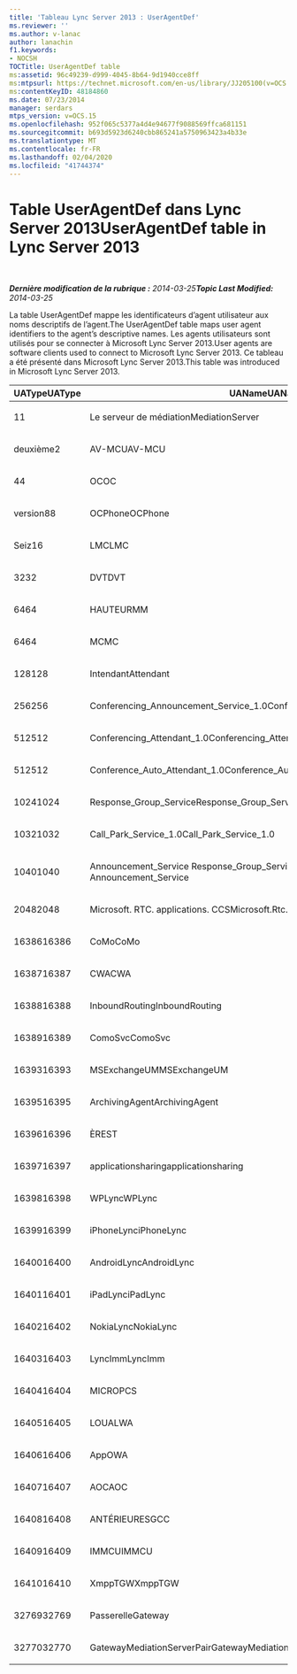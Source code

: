 ```yaml
---
title: 'Tableau Lync Server 2013 : UserAgentDef'
ms.reviewer: ''
ms.author: v-lanac
author: lanachin
f1.keywords:
- NOCSH
TOCTitle: UserAgentDef table
ms:assetid: 96c49239-d999-4045-8b64-9d1940cce8ff
ms:mtpsurl: https://technet.microsoft.com/en-us/library/JJ205100(v=OCS.15)
ms:contentKeyID: 48184860
ms.date: 07/23/2014
manager: serdars
mtps_version: v=OCS.15
ms.openlocfilehash: 952f065c5377a4d4e94677f9088569ffca681151
ms.sourcegitcommit: b693d5923d6240cbb865241a5750963423a4b33e
ms.translationtype: MT
ms.contentlocale: fr-FR
ms.lasthandoff: 02/04/2020
ms.locfileid: "41744374"
---
```

<div data-xmlns="http://www.w3.org/1999/xhtml">

<div class="topic" data-xmlns="http://www.w3.org/1999/xhtml" data-msxsl="urn:schemas-microsoft-com:xslt" data-cs="http://msdn.microsoft.com/en-us/">

<div data-asp="http://msdn2.microsoft.com/asp">

# <a name="useragentdef-table-in-lync-server-2013"></a><span data-ttu-id="02758-102">Table UserAgentDef dans Lync Server 2013</span><span class="sxs-lookup"><span data-stu-id="02758-102">UserAgentDef table in Lync Server 2013</span></span>

</div>

<div id="mainSection">

<div id="mainBody">

<span> </span>

<span data-ttu-id="02758-103">_**Dernière modification de la rubrique :** 2014-03-25_</span><span class="sxs-lookup"><span data-stu-id="02758-103">_**Topic Last Modified:** 2014-03-25_</span></span>

<span data-ttu-id="02758-104">La table UserAgentDef mappe les identificateurs d’agent utilisateur aux noms descriptifs de l’agent.</span><span class="sxs-lookup"><span data-stu-id="02758-104">The UserAgentDef table maps user agent identifiers to the agent’s descriptive names.</span></span> <span data-ttu-id="02758-105">Les agents utilisateurs sont utilisés pour se connecter à Microsoft Lync Server 2013.</span><span class="sxs-lookup"><span data-stu-id="02758-105">User agents are software clients used to connect to Microsoft Lync Server 2013.</span></span> <span data-ttu-id="02758-106">Ce tableau a été présenté dans Microsoft Lync Server 2013.</span><span class="sxs-lookup"><span data-stu-id="02758-106">This table was introduced in Microsoft Lync Server 2013.</span></span>


<table>
<colgroup>
<col style="width: 33%" />
<col style="width: 33%" />
<col style="width: 33%" />
</colgroup>
<thead>
<tr class="header">
<th><span data-ttu-id="02758-107">UAType</span><span class="sxs-lookup"><span data-stu-id="02758-107">UAType</span></span></th>
<th><span data-ttu-id="02758-108">UAName</span><span class="sxs-lookup"><span data-stu-id="02758-108">UAName</span></span></th>
<th><span data-ttu-id="02758-109">UACategory</span><span class="sxs-lookup"><span data-stu-id="02758-109">UACategory</span></span></th>
</tr>
</thead>
<tbody>
<tr class="odd">
<td><p><span data-ttu-id="02758-110">1</span><span class="sxs-lookup"><span data-stu-id="02758-110">1</span></span></p></td>
<td><p><span data-ttu-id="02758-111">Le serveur de médiation</span><span class="sxs-lookup"><span data-stu-id="02758-111">MediationServer</span></span></p></td>
<td><p><span data-ttu-id="02758-112">Le serveur de médiation</span><span class="sxs-lookup"><span data-stu-id="02758-112">MediationServer</span></span></p></td>
</tr>
<tr class="even">
<td><p><span data-ttu-id="02758-113">deuxième</span><span class="sxs-lookup"><span data-stu-id="02758-113">2</span></span></p></td>
<td><p><span data-ttu-id="02758-114">AV-MCU</span><span class="sxs-lookup"><span data-stu-id="02758-114">AV-MCU</span></span></p></td>
<td><p><span data-ttu-id="02758-115">AV-MCU</span><span class="sxs-lookup"><span data-stu-id="02758-115">AV-MCU</span></span></p></td>
</tr>
<tr class="odd">
<td><p><span data-ttu-id="02758-116">4</span><span class="sxs-lookup"><span data-stu-id="02758-116">4</span></span></p></td>
<td><p><span data-ttu-id="02758-117">OC</span><span class="sxs-lookup"><span data-stu-id="02758-117">OC</span></span></p></td>
<td><p><span data-ttu-id="02758-118">OC</span><span class="sxs-lookup"><span data-stu-id="02758-118">OC</span></span></p></td>
</tr>
<tr class="even">
<td><p><span data-ttu-id="02758-119">version8</span><span class="sxs-lookup"><span data-stu-id="02758-119">8</span></span></p></td>
<td><p><span data-ttu-id="02758-120">OCPhone</span><span class="sxs-lookup"><span data-stu-id="02758-120">OCPhone</span></span></p></td>
<td><p><span data-ttu-id="02758-121">OCPhone</span><span class="sxs-lookup"><span data-stu-id="02758-121">OCPhone</span></span></p></td>
</tr>
<tr class="odd">
<td><p><span data-ttu-id="02758-122">Seiz</span><span class="sxs-lookup"><span data-stu-id="02758-122">16</span></span></p></td>
<td><p><span data-ttu-id="02758-123">LMC</span><span class="sxs-lookup"><span data-stu-id="02758-123">LMC</span></span></p></td>
<td><p><span data-ttu-id="02758-124">LMC</span><span class="sxs-lookup"><span data-stu-id="02758-124">LMC</span></span></p></td>
</tr>
<tr class="even">
<td><p><span data-ttu-id="02758-125">32</span><span class="sxs-lookup"><span data-stu-id="02758-125">32</span></span></p></td>
<td><p><span data-ttu-id="02758-126">DVT</span><span class="sxs-lookup"><span data-stu-id="02758-126">DVT</span></span></p></td>
<td><p><span data-ttu-id="02758-127">DVT</span><span class="sxs-lookup"><span data-stu-id="02758-127">DVT</span></span></p></td>
</tr>
<tr class="odd">
<td><p><span data-ttu-id="02758-128">64</span><span class="sxs-lookup"><span data-stu-id="02758-128">64</span></span></p></td>
<td><p><span data-ttu-id="02758-129">HAUTEUR</span><span class="sxs-lookup"><span data-stu-id="02758-129">MM</span></span></p></td>
<td><p><span data-ttu-id="02758-130">HAUTEUR</span><span class="sxs-lookup"><span data-stu-id="02758-130">MM</span></span></p></td>
</tr>
<tr class="even">
<td><p><span data-ttu-id="02758-131">64</span><span class="sxs-lookup"><span data-stu-id="02758-131">64</span></span></p></td>
<td><p><span data-ttu-id="02758-132">MC</span><span class="sxs-lookup"><span data-stu-id="02758-132">MC</span></span></p></td>
<td><p><span data-ttu-id="02758-133">HAUTEUR</span><span class="sxs-lookup"><span data-stu-id="02758-133">MM</span></span></p></td>
</tr>
<tr class="odd">
<td><p><span data-ttu-id="02758-134">128</span><span class="sxs-lookup"><span data-stu-id="02758-134">128</span></span></p></td>
<td><p><span data-ttu-id="02758-135">Intendant</span><span class="sxs-lookup"><span data-stu-id="02758-135">Attendant</span></span></p></td>
<td><p><span data-ttu-id="02758-136">Intendant</span><span class="sxs-lookup"><span data-stu-id="02758-136">Attendant</span></span></p></td>
</tr>
<tr class="even">
<td><p><span data-ttu-id="02758-137">256</span><span class="sxs-lookup"><span data-stu-id="02758-137">256</span></span></p></td>
<td><p><span data-ttu-id="02758-138">Conferencing_Announcement_Service_1.0</span><span class="sxs-lookup"><span data-stu-id="02758-138">Conferencing_Announcement_Service_1.0</span></span></p></td>
<td><p><span data-ttu-id="02758-139">ALTERN</span><span class="sxs-lookup"><span data-stu-id="02758-139">CAS</span></span></p></td>
</tr>
<tr class="odd">
<td><p><span data-ttu-id="02758-140">512</span><span class="sxs-lookup"><span data-stu-id="02758-140">512</span></span></p></td>
<td><p><span data-ttu-id="02758-141">Conferencing_Attendant_1.0</span><span class="sxs-lookup"><span data-stu-id="02758-141">Conferencing_Attendant_1.0</span></span></p></td>
<td><p><span data-ttu-id="02758-142">CAA</span><span class="sxs-lookup"><span data-stu-id="02758-142">CAA</span></span></p></td>
</tr>
<tr class="even">
<td><p><span data-ttu-id="02758-143">512</span><span class="sxs-lookup"><span data-stu-id="02758-143">512</span></span></p></td>
<td><p><span data-ttu-id="02758-144">Conference_Auto_Attendant_1.0</span><span class="sxs-lookup"><span data-stu-id="02758-144">Conference_Auto_Attendant_1.0</span></span></p></td>
<td><p><span data-ttu-id="02758-145">CAA</span><span class="sxs-lookup"><span data-stu-id="02758-145">CAA</span></span></p></td>
</tr>
<tr class="odd">
<td><p><span data-ttu-id="02758-146">1024</span><span class="sxs-lookup"><span data-stu-id="02758-146">1024</span></span></p></td>
<td><p><span data-ttu-id="02758-147">Response_Group_Service</span><span class="sxs-lookup"><span data-stu-id="02758-147">Response_Group_Service</span></span></p></td>
<td><p><span data-ttu-id="02758-148">RGS</span><span class="sxs-lookup"><span data-stu-id="02758-148">RGS</span></span></p></td>
</tr>
<tr class="even">
<td><p><span data-ttu-id="02758-149">1032</span><span class="sxs-lookup"><span data-stu-id="02758-149">1032</span></span></p></td>
<td><p><span data-ttu-id="02758-150">Call_Park_Service_1.0</span><span class="sxs-lookup"><span data-stu-id="02758-150">Call_Park_Service_1.0</span></span></p></td>
<td><p><span data-ttu-id="02758-151">DÉCLARATIONS</span><span class="sxs-lookup"><span data-stu-id="02758-151">CPS</span></span></p></td>
</tr>
<tr class="odd">
<td><p><span data-ttu-id="02758-152">1040</span><span class="sxs-lookup"><span data-stu-id="02758-152">1040</span></span></p></td>
<td><p><span data-ttu-id="02758-153">Announcement_Service Response_Group_Service</span><span class="sxs-lookup"><span data-stu-id="02758-153">Response_Group_Service Announcement_Service</span></span></p></td>
<td><p><span data-ttu-id="02758-154">PLUS</span><span class="sxs-lookup"><span data-stu-id="02758-154">AS</span></span></p></td>
</tr>
<tr class="even">
<td><p><span data-ttu-id="02758-155">2048</span><span class="sxs-lookup"><span data-stu-id="02758-155">2048</span></span></p></td>
<td><p><span data-ttu-id="02758-156">Microsoft. RTC. applications. CCS</span><span class="sxs-lookup"><span data-stu-id="02758-156">Microsoft.Rtc.Applications.Ccs</span></span></p></td>
<td><p><span data-ttu-id="02758-157">Network</span><span class="sxs-lookup"><span data-stu-id="02758-157">CCS</span></span></p></td>
</tr>
<tr class="odd">
<td><p><span data-ttu-id="02758-158">16386</span><span class="sxs-lookup"><span data-stu-id="02758-158">16386</span></span></p></td>
<td><p><span data-ttu-id="02758-159">CoMo</span><span class="sxs-lookup"><span data-stu-id="02758-159">CoMo</span></span></p></td>
<td><p><span data-ttu-id="02758-160">CoMo</span><span class="sxs-lookup"><span data-stu-id="02758-160">CoMo</span></span></p></td>
</tr>
<tr class="even">
<td><p><span data-ttu-id="02758-161">16387</span><span class="sxs-lookup"><span data-stu-id="02758-161">16387</span></span></p></td>
<td><p><span data-ttu-id="02758-162">CWA</span><span class="sxs-lookup"><span data-stu-id="02758-162">CWA</span></span></p></td>
<td><p><span data-ttu-id="02758-163">CWA</span><span class="sxs-lookup"><span data-stu-id="02758-163">CWA</span></span></p></td>
</tr>
<tr class="odd">
<td><p><span data-ttu-id="02758-164">16388</span><span class="sxs-lookup"><span data-stu-id="02758-164">16388</span></span></p></td>
<td><p><span data-ttu-id="02758-165">InboundRouting</span><span class="sxs-lookup"><span data-stu-id="02758-165">InboundRouting</span></span></p></td>
<td><p><span data-ttu-id="02758-166">InboundRouting</span><span class="sxs-lookup"><span data-stu-id="02758-166">InboundRouting</span></span></p></td>
</tr>
<tr class="even">
<td><p><span data-ttu-id="02758-167">16389</span><span class="sxs-lookup"><span data-stu-id="02758-167">16389</span></span></p></td>
<td><p><span data-ttu-id="02758-168">ComoSvc</span><span class="sxs-lookup"><span data-stu-id="02758-168">ComoSvc</span></span></p></td>
<td><p><span data-ttu-id="02758-169">ComoSvc</span><span class="sxs-lookup"><span data-stu-id="02758-169">ComoSvc</span></span></p></td>
</tr>
<tr class="odd">
<td><p><span data-ttu-id="02758-170">16393</span><span class="sxs-lookup"><span data-stu-id="02758-170">16393</span></span></p></td>
<td><p><span data-ttu-id="02758-171">MSExchangeUM</span><span class="sxs-lookup"><span data-stu-id="02758-171">MSExchangeUM</span></span></p></td>
<td><p><span data-ttu-id="02758-172">ExUM</span><span class="sxs-lookup"><span data-stu-id="02758-172">ExUM</span></span></p></td>
</tr>
<tr class="even">
<td><p><span data-ttu-id="02758-173">16395</span><span class="sxs-lookup"><span data-stu-id="02758-173">16395</span></span></p></td>
<td><p><span data-ttu-id="02758-174">ArchivingAgent</span><span class="sxs-lookup"><span data-stu-id="02758-174">ArchivingAgent</span></span></p></td>
<td><p><span data-ttu-id="02758-175">ARCHAGENT</span><span class="sxs-lookup"><span data-stu-id="02758-175">ARCHAGENT</span></span></p></td>
</tr>
<tr class="odd">
<td><p><span data-ttu-id="02758-176">16396</span><span class="sxs-lookup"><span data-stu-id="02758-176">16396</span></span></p></td>
<td><p><span data-ttu-id="02758-177">ÈRE</span><span class="sxs-lookup"><span data-stu-id="02758-177">ST</span></span></p></td>
<td><p><span data-ttu-id="02758-178">ÈRE</span><span class="sxs-lookup"><span data-stu-id="02758-178">ST</span></span></p></td>
</tr>
<tr class="even">
<td><p><span data-ttu-id="02758-179">16397</span><span class="sxs-lookup"><span data-stu-id="02758-179">16397</span></span></p></td>
<td><p><span data-ttu-id="02758-180">applicationsharing</span><span class="sxs-lookup"><span data-stu-id="02758-180">applicationsharing</span></span></p></td>
<td><p><span data-ttu-id="02758-181">ASMCU</span><span class="sxs-lookup"><span data-stu-id="02758-181">ASMCU</span></span></p></td>
</tr>
<tr class="odd">
<td><p><span data-ttu-id="02758-182">16398</span><span class="sxs-lookup"><span data-stu-id="02758-182">16398</span></span></p></td>
<td><p><span data-ttu-id="02758-183">WPLync</span><span class="sxs-lookup"><span data-stu-id="02758-183">WPLync</span></span></p></td>
<td><p><span data-ttu-id="02758-184">WPLync</span><span class="sxs-lookup"><span data-stu-id="02758-184">WPLync</span></span></p></td>
</tr>
<tr class="even">
<td><p><span data-ttu-id="02758-185">16399</span><span class="sxs-lookup"><span data-stu-id="02758-185">16399</span></span></p></td>
<td><p><span data-ttu-id="02758-186">iPhoneLync</span><span class="sxs-lookup"><span data-stu-id="02758-186">iPhoneLync</span></span></p></td>
<td><p><span data-ttu-id="02758-187">iPhoneLync</span><span class="sxs-lookup"><span data-stu-id="02758-187">iPhoneLync</span></span></p></td>
</tr>
<tr class="odd">
<td><p><span data-ttu-id="02758-188">16400</span><span class="sxs-lookup"><span data-stu-id="02758-188">16400</span></span></p></td>
<td><p><span data-ttu-id="02758-189">AndroidLync</span><span class="sxs-lookup"><span data-stu-id="02758-189">AndroidLync</span></span></p></td>
<td><p><span data-ttu-id="02758-190">AndroidLync</span><span class="sxs-lookup"><span data-stu-id="02758-190">AndroidLync</span></span></p></td>
</tr>
<tr class="even">
<td><p><span data-ttu-id="02758-191">16401</span><span class="sxs-lookup"><span data-stu-id="02758-191">16401</span></span></p></td>
<td><p><span data-ttu-id="02758-192">iPadLync</span><span class="sxs-lookup"><span data-stu-id="02758-192">iPadLync</span></span></p></td>
<td><p><span data-ttu-id="02758-193">iPadLync</span><span class="sxs-lookup"><span data-stu-id="02758-193">iPadLync</span></span></p></td>
</tr>
<tr class="odd">
<td><p><span data-ttu-id="02758-194">16402</span><span class="sxs-lookup"><span data-stu-id="02758-194">16402</span></span></p></td>
<td><p><span data-ttu-id="02758-195">NokiaLync</span><span class="sxs-lookup"><span data-stu-id="02758-195">NokiaLync</span></span></p></td>
<td><p><span data-ttu-id="02758-196">NokiaLync</span><span class="sxs-lookup"><span data-stu-id="02758-196">NokiaLync</span></span></p></td>
</tr>
<tr class="even">
<td><p><span data-ttu-id="02758-197">16403</span><span class="sxs-lookup"><span data-stu-id="02758-197">16403</span></span></p></td>
<td><p><span data-ttu-id="02758-198">LyncImm</span><span class="sxs-lookup"><span data-stu-id="02758-198">LyncImm</span></span></p></td>
<td><p><span data-ttu-id="02758-199">LyncImm</span><span class="sxs-lookup"><span data-stu-id="02758-199">LyncImm</span></span></p></td>
</tr>
<tr class="odd">
<td><p><span data-ttu-id="02758-200">16404</span><span class="sxs-lookup"><span data-stu-id="02758-200">16404</span></span></p></td>
<td><p><span data-ttu-id="02758-201">MICRO</span><span class="sxs-lookup"><span data-stu-id="02758-201">PCS</span></span></p></td>
<td><p><span data-ttu-id="02758-202">MICRO</span><span class="sxs-lookup"><span data-stu-id="02758-202">PCS</span></span></p></td>
</tr>
<tr class="even">
<td><p><span data-ttu-id="02758-203">16405</span><span class="sxs-lookup"><span data-stu-id="02758-203">16405</span></span></p></td>
<td><p><span data-ttu-id="02758-204">LOUA</span><span class="sxs-lookup"><span data-stu-id="02758-204">LWA</span></span></p></td>
<td><p><span data-ttu-id="02758-205">LOUA</span><span class="sxs-lookup"><span data-stu-id="02758-205">LWA</span></span></p></td>
</tr>
<tr class="odd">
<td><p><span data-ttu-id="02758-206">16406</span><span class="sxs-lookup"><span data-stu-id="02758-206">16406</span></span></p></td>
<td><p><span data-ttu-id="02758-207">App</span><span class="sxs-lookup"><span data-stu-id="02758-207">OWA</span></span></p></td>
<td><p><span data-ttu-id="02758-208">App</span><span class="sxs-lookup"><span data-stu-id="02758-208">OWA</span></span></p></td>
</tr>
<tr class="even">
<td><p><span data-ttu-id="02758-209">16407</span><span class="sxs-lookup"><span data-stu-id="02758-209">16407</span></span></p></td>
<td><p><span data-ttu-id="02758-210">AOC</span><span class="sxs-lookup"><span data-stu-id="02758-210">AOC</span></span></p></td>
<td><p><span data-ttu-id="02758-211">AOC</span><span class="sxs-lookup"><span data-stu-id="02758-211">AOC</span></span></p></td>
</tr>
<tr class="odd">
<td><p><span data-ttu-id="02758-212">16408</span><span class="sxs-lookup"><span data-stu-id="02758-212">16408</span></span></p></td>
<td><p><span data-ttu-id="02758-213">ANTÉRIEURES</span><span class="sxs-lookup"><span data-stu-id="02758-213">GCC</span></span></p></td>
<td><p><span data-ttu-id="02758-214">ANTÉRIEURES</span><span class="sxs-lookup"><span data-stu-id="02758-214">GCC</span></span></p></td>
</tr>
<tr class="even">
<td><p><span data-ttu-id="02758-215">16409</span><span class="sxs-lookup"><span data-stu-id="02758-215">16409</span></span></p></td>
<td><p><span data-ttu-id="02758-216">IMMCU</span><span class="sxs-lookup"><span data-stu-id="02758-216">IMMCU</span></span></p></td>
<td><p><span data-ttu-id="02758-217">IMMCU</span><span class="sxs-lookup"><span data-stu-id="02758-217">IMMCU</span></span></p></td>
</tr>
<tr class="odd">
<td><p><span data-ttu-id="02758-218">16410</span><span class="sxs-lookup"><span data-stu-id="02758-218">16410</span></span></p></td>
<td><p><span data-ttu-id="02758-219">XmppTGW</span><span class="sxs-lookup"><span data-stu-id="02758-219">XmppTGW</span></span></p></td>
<td><p><span data-ttu-id="02758-220">XmppGateway</span><span class="sxs-lookup"><span data-stu-id="02758-220">XmppGateway</span></span></p></td>
</tr>
<tr class="even">
<td><p><span data-ttu-id="02758-221">32769</span><span class="sxs-lookup"><span data-stu-id="02758-221">32769</span></span></p></td>
<td><p><span data-ttu-id="02758-222">Passerelle</span><span class="sxs-lookup"><span data-stu-id="02758-222">Gateway</span></span></p></td>
<td><p><span data-ttu-id="02758-223">Passerelle</span><span class="sxs-lookup"><span data-stu-id="02758-223">Gateway</span></span></p></td>
</tr>
<tr class="odd">
<td><p><span data-ttu-id="02758-224">32770</span><span class="sxs-lookup"><span data-stu-id="02758-224">32770</span></span></p></td>
<td><p><span data-ttu-id="02758-225">GatewayMediationServerPair</span><span class="sxs-lookup"><span data-stu-id="02758-225">GatewayMediationServerPair</span></span></p></td>
<td><p><span data-ttu-id="02758-226">GatewayMediationServerPair</span><span class="sxs-lookup"><span data-stu-id="02758-226">GatewayMediationServerPair</span></span></p></td>
</tr>
</tbody>
</table>


</div>

<span> </span>

</div>

</div>

</div>

